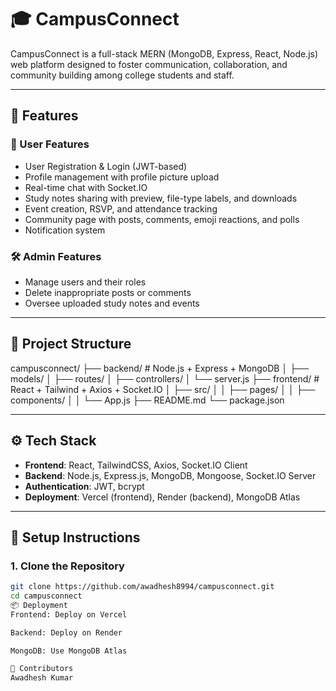# 🎓 CampusConnect

CampusConnect is a full-stack MERN (MongoDB, Express, React, Node.js) web platform designed to foster communication, collaboration, and community building among college students and staff.

---

## 🚀 Features

### 👤 User Features
- User Registration & Login (JWT-based)
- Profile management with profile picture upload
- Real-time chat with Socket.IO
- Study notes sharing with preview, file-type labels, and downloads
- Event creation, RSVP, and attendance tracking
- Community page with posts, comments, emoji reactions, and polls
- Notification system

### 🛠️ Admin Features
- Manage users and their roles
- Delete inappropriate posts or comments
- Oversee uploaded study notes and events

---

## 📁 Project Structure

campusconnect/
├── backend/ # Node.js + Express + MongoDB
│ ├── models/
│ ├── routes/
│ ├── controllers/
│ └── server.js
├── frontend/ # React + Tailwind + Axios + Socket.IO
│ ├── src/
│ │ ├── pages/
│ │ ├── components/
│ │ └── App.js
├── README.md
└── package.json


---

## ⚙️ Tech Stack

- **Frontend**: React, TailwindCSS, Axios, Socket.IO Client
- **Backend**: Node.js, Express.js, MongoDB, Mongoose, Socket.IO Server
- **Authentication**: JWT, bcrypt
- **Deployment**: Vercel (frontend), Render (backend), MongoDB Atlas

---

## 🔧 Setup Instructions

### 1. Clone the Repository

```bash
git clone https://github.com/awadhesh8994/campusconnect.git
cd campusconnect
📦 Deployment
Frontend: Deploy on Vercel

Backend: Deploy on Render

MongoDB: Use MongoDB Atlas

🙌 Contributors
Awadhesh Kumar

